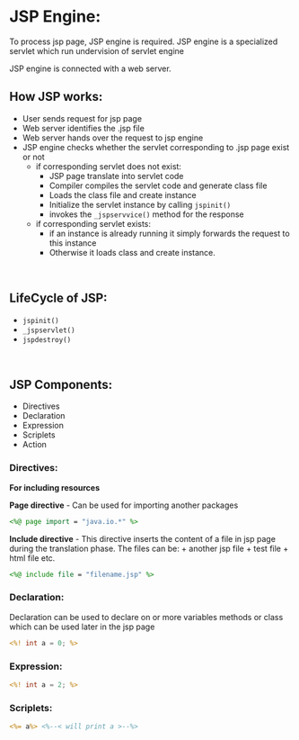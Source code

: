 # JSP Engine:

To process jsp page, JSP engine is required. JSP engine is a specialized servlet which run undervision of servlet engine

JSP engine is connected with a web server.


## How JSP works:

* User sends request for jsp page
* Web server identifies the .jsp file
* Web server hands over the request to jsp engine
* JSP engine checks whether the servlet corresponding to .jsp page exist or not
	+ if corresponding servlet does not exist:
		- JSP page translate into servlet code
		- Compiler compiles the servlet code and generate class file
		- Loads the class file and create instance
		- Initialize the servlet instance by calling `jspinit()`
		- invokes the `_jspservvice()` method for the response
	+ if corresponding servlet exists:
		- if an instance is already running it simply forwards the request to this instance
		- Otherwise it loads class and create instance.

<br>

## LifeCycle of JSP:

* `jspinit()`
* `_jspservlet()`
* `jspdestroy()`

<br>

## JSP Components:

* Directives
* Declaration
* Expression
* Scriplets
* Action

### Directives:

**For including resources**

**Page directive** - Can be used for importing another packages
```jsp
<%@ page import = "java.io.*" %>
```

**Include directive** - This directive inserts the content of a file in jsp page during the translation phase. The files can be:
	+ another jsp file
	+ test file
	+ html file etc.

```jsp
<%@ include file = "filename.jsp" %>
```

### Declaration:

Declaration can be used to declare on or more variables methods or class which can be used later in the jsp page
```jsp
<%! int a = 0; %>
```

### Expression:

```jsp
<%! int a = 2; %>
```

### Scriplets:

```jsp
<%= a%> <%--< will print a >--%>
```
